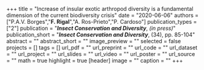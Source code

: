 +++
title = "Increase of insular exotic arthropod diversity is a fundamental dimension of the current biodiversity crisis"
date = "2020-06-06"
authors = ["P.A.V. Borges","**F. Rigal**","A. Ros-Prieto","P. Cardoso"]
publication_types = ["2"]
publication = "**_Insect Conservation and Diversity_**, _(in press)_"
publication_short = "**_Insect Conservation and Diversity_**, (34), pp. 85-104"
abstract = ""
abstract_short = ""
image_preview = ""
selected = false
projects = []
tags = []
url_pdf = ""
url_preprint = ""
url_code = ""
url_dataset = ""
url_project = ""
url_slides = ""
url_video = ""
url_poster = ""
url_source = ""
math = true
highlight = true
[header]
image = ""
caption = ""
+++

